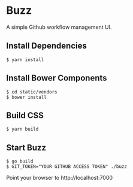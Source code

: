 
# Buzz
A simple Github workflow management UI.

## Install Dependencies
```
$ yarn install
```

## Install Bower Components
```
$ cd static/vendors
$ bower install
```

## Build CSS
```
$ yarn build
```

## Start Buzz
```
$ go build
$ GIT_TOKEN="YOUR GITHUB ACCESS TOKEN" ./buzz
```

Point your browser to http://localhost:7000
